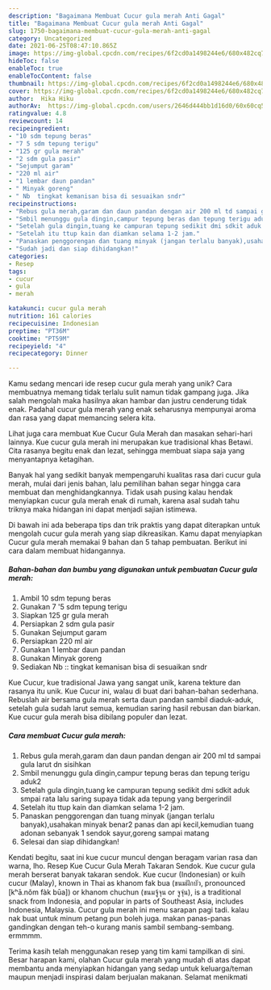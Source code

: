```yaml
---
description: "Bagaimana Membuat Cucur gula merah Anti Gagal"
title: "Bagaimana Membuat Cucur gula merah Anti Gagal"
slug: 1750-bagaimana-membuat-cucur-gula-merah-anti-gagal
category: Uncategorized
date: 2021-06-25T08:47:10.865Z
image: https://img-global.cpcdn.com/recipes/6f2cd0a1498244e6/680x482cq70/cucur-gula-merah-foto-resep-utama.jpg
hideToc: false
enableToc: true
enableTocContent: false
thumbnail: https://img-global.cpcdn.com/recipes/6f2cd0a1498244e6/680x482cq70/cucur-gula-merah-foto-resep-utama.jpg
cover: https://img-global.cpcdn.com/recipes/6f2cd0a1498244e6/680x482cq70/cucur-gula-merah-foto-resep-utama.jpg
author:  Hika Hiku
authorAv:  https://img-global.cpcdn.com/users/2646d444bb1d16d0/60x60cq50/avatar.jpg
ratingvalue: 4.8
reviewcount: 14
recipeingredient:
- "10 sdm tepung beras"
- "7 5 sdm tepung terigu"
- "125 gr gula merah"
- "2 sdm gula pasir"
- "Sejumput garam"
- "220 ml air"
- "1 lembar daun pandan"
- " Minyak goreng"
- " Nb  tingkat kemanisan bisa di sesuaikan sndr"
recipeinstructions:
- "Rebus gula merah,garam dan daun pandan dengan air 200 ml td sampai gula larut dn sisihkan"
- "Smbil menunggu gula dingin,campur tepung beras dan tepung terigu aduk2"
- "Setelah gula dingin,tuang ke campuran tepung sedikit dmi sdkit aduk smpai rata lalu saring supaya tidak ada tepung yang bergerindil"
- "Setelah itu ttup kain dan diamkan selama 1-2 jam."
- "Panaskan penggorengan dan tuang minyak (jangan terlalu banyak),usahakan minyak benar2 panas dan api kecil,kemudian tuang adonan sebanyak 1 sendok sayur,goreng sampai matang"
- "Sudah jadi dan siap dihidangkan!"
categories:
- Resep
tags:
- cucur
- gula
- merah

katakunci: cucur gula merah 
nutrition: 161 calories
recipecuisine: Indonesian
preptime: "PT36M"
cooktime: "PT59M"
recipeyield: "4"
recipecategory: Dinner

---
```



Kamu sedang mencari ide resep cucur gula merah yang unik? Cara membuatnya memang tidak terlalu sulit namun tidak gampang juga. Jika salah mengolah maka hasilnya akan hambar dan justru cenderung tidak enak. Padahal cucur gula merah yang enak seharusnya mempunyai aroma dan rasa yang dapat memancing selera kita.


Lihat juga cara membuat Kue Cucur Gula Merah dan masakan sehari-hari lainnya. Kue cucur gula merah ini merupakan kue tradisional khas Betawi. Cita rasanya begitu enak dan lezat, sehingga membuat siapa saja yang menyantapnya ketagihan.

Banyak hal yang sedikit banyak mempengaruhi kualitas rasa dari cucur gula merah, mulai dari jenis bahan, lalu pemilihan bahan segar hingga cara membuat dan menghidangkannya. Tidak usah pusing kalau hendak menyiapkan cucur gula merah enak di rumah, karena asal sudah tahu triknya maka hidangan ini dapat menjadi sajian istimewa.


Di bawah ini ada beberapa tips dan trik praktis yang dapat diterapkan untuk mengolah cucur gula merah yang siap dikreasikan. Kamu dapat menyiapkan Cucur gula merah memakai 9 bahan dan 5 tahap pembuatan. Berikut ini cara dalam membuat hidangannya.

<!--inarticleads1-->

##### Bahan-bahan dan bumbu yang digunakan untuk pembuatan Cucur gula merah:

1. Ambil 10 sdm tepung beras
1. Gunakan 7 &#39;5 sdm tepung terigu
1. Siapkan 125 gr gula merah
1. Persiapkan 2 sdm gula pasir
1. Gunakan Sejumput garam
1. Persiapkan 220 ml air
1. Gunakan 1 lembar daun pandan
1. Gunakan  Minyak goreng
1. Sediakan  Nb :: tingkat kemanisan bisa di sesuaikan sndr


Kue Cucur, kue tradisional Jawa yang sangat unik, karena tekture dan rasanya itu unik. Kue Cucur ini, walau di buat dari bahan-bahan sederhana. Rebuslah air bersama gula merah serta daun pandan sambil diaduk-aduk, setelah gula sudah larut semua, kemudian saring hasil rebusan dan biarkan. Kue cucur gula merah bisa dibilang populer dan lezat. 

<!--inarticleads2-->

##### Cara membuat Cucur gula merah:

1. Rebus gula merah,garam dan daun pandan dengan air 200 ml td sampai gula larut dn sisihkan
1. Smbil menunggu gula dingin,campur tepung beras dan tepung terigu aduk2
1. Setelah gula dingin,tuang ke campuran tepung sedikit dmi sdkit aduk smpai rata lalu saring supaya tidak ada tepung yang bergerindil
1. Setelah itu ttup kain dan diamkan selama 1-2 jam.
1. Panaskan penggorengan dan tuang minyak (jangan terlalu banyak),usahakan minyak benar2 panas dan api kecil,kemudian tuang adonan sebanyak 1 sendok sayur,goreng sampai matang
1. Selesai dan siap dihidangkan!

Kendati begitu, saat ini kue cucur muncul dengan beragam varian rasa dan warna, lho. Resep Kue Cucur Gula Merah Takaran Sendok. Kue cucur gula merah berserat banyak takaran sendok. Kue cucur (Indonesian) or kuih cucur (Malay), known in Thai as khanom fak bua (ขนมฝักบัว, pronounced [kʰā.nǒm fàk būa]) or khanom chuchun (ขนมจู้จุน or จูจุ่น), is a traditional snack from Indonesia, and popular in parts of Southeast Asia, includes Indonesia, Malaysia. Cucur gula merah ini menu sarapan pagi tadi. kalau nak buat untuk minum petang pun boleh juga. makan panas-panas gandingkan dengan teh-o kurang manis sambil sembang-sembang. ermmmm. 

Terima kasih telah menggunakan resep yang tim kami tampilkan di sini. Besar harapan kami, olahan Cucur gula merah yang mudah di atas dapat membantu anda menyiapkan hidangan yang sedap untuk keluarga/teman maupun menjadi inspirasi dalam berjualan makanan. Selamat menikmati
